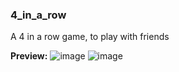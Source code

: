 ### 4_in_a_row
A 4 in a row game, to play with friends


**Preview:**
![image](https://user-images.githubusercontent.com/114926599/231374932-f370dc81-df72-4b52-8300-2205650deeb8.png)
![image](https://user-images.githubusercontent.com/114926599/231375252-93061b40-e7ff-4a50-b81a-cf68ac310d1d.png)
